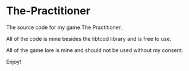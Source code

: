 The-Practitioner
================

The source code for my game The Practitioner.

All of the code is mine besides the libtcod library and is free to use.

All of the game lore is mine and should not be used without my consent.

Enjoy!

